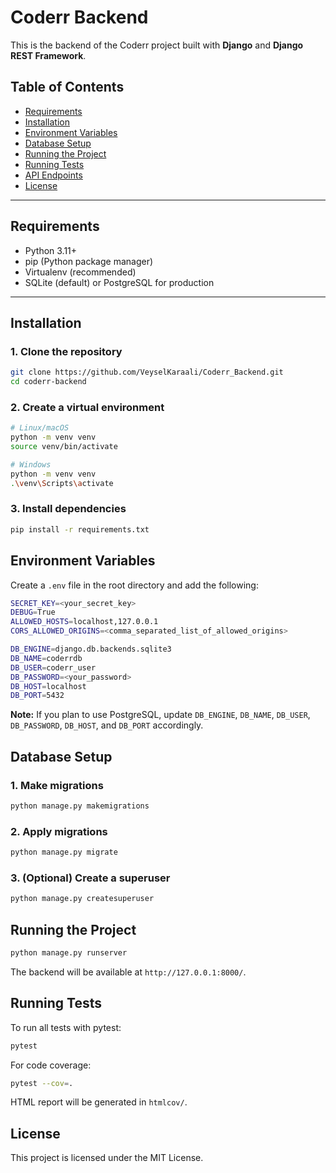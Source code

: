 # Coderr Backend

This is the backend of the Coderr project built with **Django** and **Django REST Framework**.

## Table of Contents

- [Requirements](#requirements)
- [Installation](#installation)
- [Environment Variables](#environment-variables)
- [Database Setup](#database-setup)
- [Running the Project](#running-the-project)
- [Running Tests](#running-tests)
- [API Endpoints](#api-endpoints)
- [License](#license)

---

## Requirements

- Python 3.11+  
- pip (Python package manager)  
- Virtualenv (recommended)  
- SQLite (default) or PostgreSQL for production

---

## Installation

### 1. Clone the repository

```bash
git clone https://github.com/VeyselKaraali/Coderr_Backend.git
cd coderr-backend
```

### 2. Create a virtual environment
```bash
# Linux/macOS
python -m venv venv
source venv/bin/activate

# Windows
python -m venv venv
.\venv\Scripts\activate
```

### 3. Install dependencies
```bash
pip install -r requirements.txt
```

## Environment Variables
Create a ```.env``` file in the root directory and add the following:
```bash
SECRET_KEY=<your_secret_key>
DEBUG=True
ALLOWED_HOSTS=localhost,127.0.0.1
CORS_ALLOWED_ORIGINS=<comma_separated_list_of_allowed_origins>

DB_ENGINE=django.db.backends.sqlite3
DB_NAME=coderrdb
DB_USER=coderr_user
DB_PASSWORD=<your_password>
DB_HOST=localhost
DB_PORT=5432
```
**Note:** If you plan to use PostgreSQL, update ```DB_ENGINE```, ```DB_NAME```, ```DB_USER```, ```DB_PASSWORD```, ```DB_HOST```, and ```DB_PORT``` accordingly.

## Database Setup
### 1. Make migrations
```bash
python manage.py makemigrations
```

### 2. Apply migrations
```bash
python manage.py migrate
```

### 3. (Optional) Create a superuser
```bash
python manage.py createsuperuser
```

## Running the Project
```bash
python manage.py runserver
```
The backend will be available at ```http://127.0.0.1:8000/```.

## Running Tests
To run all tests with pytest:
```bash
pytest
```

For code coverage:
```bash
pytest --cov=.
```

HTML report will be generated in ```htmlcov/```.

## License
This project is licensed under the MIT License.